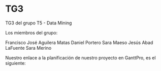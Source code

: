 # TG3
TG3 del grupo T5 - Data Mining

Los miembros del grupo:

Francisco José Aguilera Matas
Daniel Portero
Sara Maeso
Jesús Abad LaFuente
Sara Merino

Nuestro enlace a la planificación de nuestro proyecto en GanttPro, es el siguiente:

